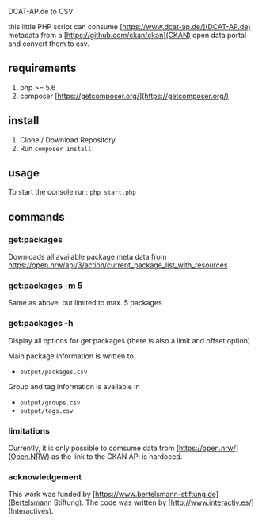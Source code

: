 DCAT-AP.de to CSV

this little PHP script can consume [https://www.dcat-ap.de/](DCAT-AP.de) metadata from a [https://github.com/ckan/ckan](CKAN) open data portal and convert them to csv.

## requirements
1. php >= 5.6
2. composer [https://getcomposer.org/](https://getcomposer.org/)

## install
1. Clone / Download Repository
2. Run `composer install`

## usage
To start the console run:
`php start.php`

## commands

### get:packages
Downloads all available package meta data from
https://open.nrw/api/3/action/current_package_list_with_resources

### get:packages -m 5
Same as above, but limited to max. 5 packages

### get:packages -h
Display all options for get:packages (there is also a limit and offset option)

Main package information is written to
* `output/packages.csv`

Group and tag information is available in
* `output/groups.csv`
* `output/tags.csv`

### limitations
Currently, it is only possible to comsume data from [https://open.nrw/](Open.NRW) as the link to the CKAN API is hardoced. 

### acknowledgement
This work was funded by [https://www.bertelsmann-stiftung.de](Bertelsmann Stiftung). The code was written by [http://www.interactiv.es/] (Interactives).
